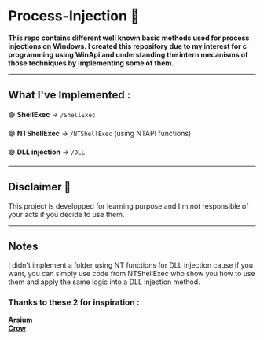 # Process-Injection 👺

<strong>This repo contains different well known basic methods used for process injections on Windows. I created this repository due to my interest for c programming using WinApi and understanding the intern mecanisms of those techniques by implementing some of them.</strong>

---


## What I've Implemented :

🟢 **ShellExec** -> `/ShellExec`

🟢 **NTShellExec** -> `/NTShellExec` (using NTAPI functions)

🟢 **DLL injection** -> `/DLL`

---

## Disclaimer 🚨

This project is developped for learning purpose and I'm not responsible of your acts if you decide to use them.

---

## Notes

I didn't implement a folder using NT functions for DLL injection cause if you want, you can simply use code from NTShellExec who show you how to use them and apply the same logic into a DLL injection method. 

### Thanks to these 2 for inspiration :

<a href="https://github.com/arsium">**Arsium**</a> <br>
<a href="https://github.com/cr-0w">**Crow**</a>


